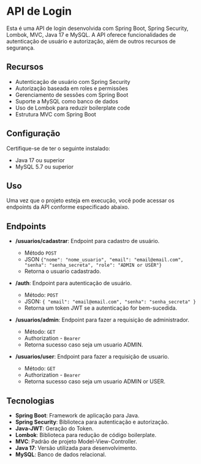 # API de Login

Esta é uma API de login desenvolvida com Spring Boot, Spring Security, Lombok, MVC, Java 17 e MySQL. A API oferece funcionalidades de autenticação de usuário e autorização, além de outros recursos de segurança.

## Recursos

- Autenticação de usuário com Spring Security
- Autorização baseada em roles e permissões
- Gerenciamento de sessões com Spring Boot
- Suporte a MySQL como banco de dados
- Uso de Lombok para reduzir boilerplate code
- Estrutura MVC com Spring Boot

## Configuração

Certifique-se de ter o seguinte instalado:

- Java 17 ou superior
- MySQL 5.7 ou superior

## Uso

Uma vez que o projeto esteja em execução, você pode acessar os endpoints da API conforme especificado abaixo.

## Endpoints

- **/usuarios/cadastrar**: Endpoint para cadastro de usuário.
  - Método `POST`
  - JSON `{"nome": "nome_usuario", "email": "email@email.com", "senha": "senha_secreta", "role": "ADMIN or USER"}`
  - Retorna o usuario cadastrado.


- **/auth**: Endpoint para autenticação de usuário.
  - Método: `POST`
  - JSON: `{ "email": "email@email.com", "senha": "senha_secreta" }`
  - Retorna um token JWT se a autenticação for bem-sucedida.

- **/usuarios/admin**: Endpoint para fazer a requisição de administrador.
  - Método: `GET`
  - Authorization - `Bearer`
  - Retorna sucesso caso seja um usuario ADMIN.

- **/usuarios/user**: Endpoint para fazer a requisição de usuario.
  - Método: `GET`
  - Authorization - `Bearer`
  - Retorna sucesso caso seja um usuario ADMIN or USER.

## Tecnologias

- **Spring Boot**: Framework de aplicação para Java.
- **Spring Security**: Biblioteca para autenticação e autorização.
- **Java-JWT**: Geração do Token.
- **Lombok**: Biblioteca para redução de código boilerplate.
- **MVC**: Padrão de projeto Model-View-Controller.
- **Java 17**: Versão utilizada para desenvolvimento.
- **MySQL**: Banco de dados relacional.